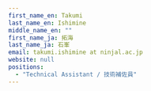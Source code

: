 ```yaml
---
first_name_en: Takumi
last_name_en: Ishimine
middle_name_en: ""
first_name_ja: 拓海
last_name_ja: 石峯
email: takumi.ishimine at ninjal.ac.jp
website: null
positions: 
  - "Technical Assistant / 技術補佐員"
---
```

